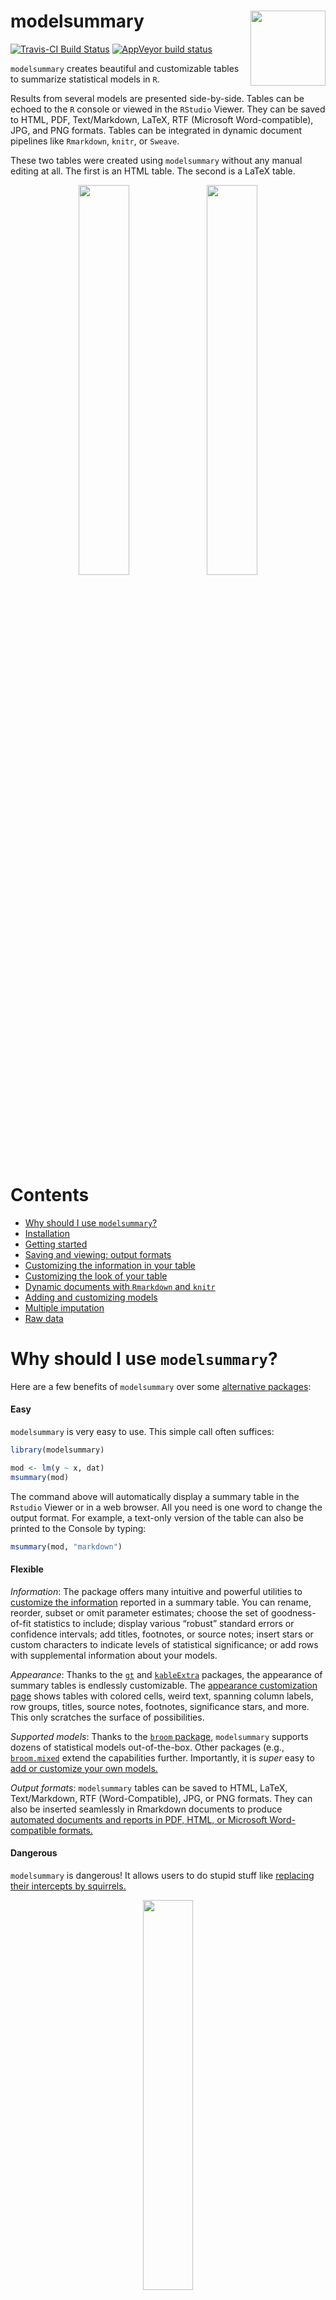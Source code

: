 # modelsummary <img src="https://user-images.githubusercontent.com/987057/82849698-05ba5700-9ec7-11ea-93a0-67dcd9151848.png" align="right" alt="" width="120" />

<!-- badges: start -->
[![Travis-CI Build Status](https://travis-ci.org/vincentarelbundock/modelsummary.svg?branch=master)](https://travis-ci.org/vincentarelbundock/modelsummary)
[![AppVeyor build status](https://ci.appveyor.com/api/projects/status/github/vincentarelbundock/modelsummary?branch=master&svg=true)](https://ci.appveyor.com/project/vincentarelbundock/modelsummary)
<!-- badges: end -->

`modelsummary` creates beautiful and customizable tables to summarize statistical models in `R`. 

Results from several models are presented side-by-side. Tables can be echoed to the `R` console or viewed in the `RStudio` Viewer. They can be saved to HTML, PDF, Text/Markdown, LaTeX, RTF (Microsoft Word-compatible), JPG, and PNG formats. Tables can be integrated in dynamic document pipelines like `Rmarkdown`, `knitr`, or `Sweave`.

These two tables were created using `modelsummary` without any manual editing at all. The first is an HTML table. The second is a LaTeX table.

<center>
<img src="https://user-images.githubusercontent.com/987057/82853752-90558300-9ed4-11ea-88af-12cf20cb367f.png" width="40%">
<img src="https://user-images.githubusercontent.com/987057/82855711-0a3c3b00-9eda-11ea-8a81-1eebfbb7cb73.png" width="40%">
</center>

# Contents

+ [Why should I use `modelsummary`?](#why-should-i-use-modelsummary)
+ [Installation](#installation)
+ [Getting started](#getting-started)
+ [Saving and viewing: output formats](#saving-and-viewing-output-formats)
+ [Customizing the information in your table](https://vincentarelbundock.github.io/modelsummary/articles/content.html)
+ [Customizing the look of your table](https://vincentarelbundock.github.io/modelsummary/articles/appearance.html)
+ [Dynamic documents with `Rmarkdown` and `knitr`](https://vincentarelbundock.github.io/modelsummary/articles/rmarkdown.html)
+ [Adding and customizing models](https://vincentarelbundock.github.io/modelsummary/articles/newmodels.html)
+ [Multiple imputation](https://vincentarelbundock.github.io/modelsummary/articles/multiple_impuation.html)
+ [Raw data](https://vincentarelbundock.github.io/modelsummary/articles/extract.html)

# Why should I use `modelsummary`?

Here are a few benefits of `modelsummary` over some [alternative packages](#alternative-packages):

#### Easy

`modelsummary` is very easy to use. This simple call often suffices:

```r
library(modelsummary)

mod <- lm(y ~ x, dat)
msummary(mod)
```

The command above will automatically display a summary table in the `Rstudio` Viewer or in a web browser. All you need is one word to change the output format. For example, a text-only version of the table can also be printed to the Console by typing:

```r
msummary(mod, "markdown")
```

#### Flexible

*Information*: The package offers many intuitive and powerful utilities to [customize the information](https://vincentarelbundock.github.io/modelsummary/articles/customization.html#information-with-modelsummary) reported in a summary table. You can rename, reorder, subset or omit parameter estimates; choose the set of goodness-of-fit statistics to include; display various “robust” standard errors or confidence intervals; add titles, footnotes, or source notes; insert stars or custom characters to indicate levels of statistical significance; or add rows with supplemental information about your models.

*Appearance*: Thanks to the [`gt`](https://gt.rstudio.com) and [`kableExtra`](https://haozhu233.github.io/kableExtra/) packages, the appearance of summary tables is endlessly customizable. The [appearance customization page](https://vincentarelbundock.github.io/modelsummary/articles/customization.html) shows tables with colored cells, weird text, spanning column labels, row groups, titles, source notes, footnotes, significance stars, and more. This only scratches the surface of possibilities.

*Supported models*: Thanks to the [`broom` package](https://broom.tidymodels.org/), `modelsummary` supports dozens of statistical models out-of-the-box. Other packages (e.g., [`broom.mixed`](https://cran.r-project.org/web/packages/broom.mixed/index.html) extend the capabilities further. Importantly, it is *super* easy to [add or customize your own models.](https://vincentarelbundock.github.io/modelsummary/articles/advanced.html)

*Output formats*: `modelsummary` tables can be saved to HTML, LaTeX, Text/Markdown, RTF (Word-Compatible), JPG, or PNG formats. They can also be inserted seamlessly in Rmarkdown documents to produce [automated documents and reports in PDF, HTML, or Microsoft Word-compatible formats.](https://vincentarelbundock.github.io/modelsummary/articles/rmarkdown.html)

#### Dangerous

`modelsummary` is dangerous! It allows users to do stupid stuff like [replacing their intercepts by squirrels.](https://vincentarelbundock.github.io/modelsummary/articles/customization.html#images)

<center><img src="https://user-images.githubusercontent.com/987057/82818916-7a60a780-9e6d-11ea-96ed-04fa92874a23.png" width="40%"></center>

#### Reliable

`modelsummary` is *reliably* dangerous! The package is developed using a [suite of unit tests.](https://github.com/vincentarelbundock/modelsummary/tree/master/tests/testthat), so it (probably) won't break.

#### Community

`modelsummary` does not try to do everything. Instead, it leverages the incredible work of the `R` community by building on top of the popular `broom`, `gt`, and `kableExtra` packages. Thanks to the `broom` team, `modelsummary` already supports dozens of model types out of the box. Thanks to the `gt` and `kableExtra` authors, `modelsummary` can produce beautiful tables in a large number of formats. 

One benefit of this community-focused approach is that when external packages improve, `modelsummary` improves as well. Another benefit is that leveraging external packages allows `modelsummary` to have a massively simplified codebase (relative to other similar packages). This should improve long term code maintainability, and allow contributors to participate through GitHub.

# Installation

You can install `modelsummary` from CRAN:

```r
install.packages('modelsummary')
```

If you want the very latest version, install it from Github:

```r
library(remotes)
remotes::install_github('vincentarelbundock/modelsummary')
```

# Getting started

We begin by loading the `modelsummary` package and by downloading data from the [RDatasets](https://vincentarelbundock.github.io/Rdatasets/) repository: 

```r
library(modelsummary)

url <- 'https://vincentarelbundock.github.io/Rdatasets/csv/HistData/Guerry.csv'
dat <- read.csv(url) 
```

We estimate a linear model and call the `msummary` function to display the results:

```r
mod <- lm(Donations ~ Crime_prop, data = dat)
msummary(mod)
```

<center><img src="https://user-images.githubusercontent.com/987057/82819815-08895d80-9e6f-11ea-8f78-93a62df204b3.png" width="15%"></center>

To summarize multiple models side-by-side, we store them in a list. If the items in that list are named, the names will be used as column labels:

```r
models <- list()
models[['OLS 1']] <- lm(Donations ~ Literacy + Clergy, data = dat)
models[['Poisson 1']] <- glm(Donations ~ Literacy + Commerce, family = poisson, data = dat)
models[['OLS 2']] <- lm(Crime_pers ~ Literacy + Clergy, data = dat)
models[['Poisson 2']] <- glm(Crime_pers ~ Literacy + Commerce, family = poisson, data = dat)
models[['OLS 3']] <- lm(Crime_prop ~ Literacy + Clergy, data = dat)

msummary(models)
```

In `Rstudio`, the image below will be displayed automatically in the "Viewer" window. When running `R` from a terminal or from the basic `R` interface, this table should appear in your browser.

<center><img src="https://user-images.githubusercontent.com/987057/82816112-8eee7100-9e68-11ea-8bc7-30c0f2626539.png" width="40%"></center>

The same table can be printed in text-only format to the `R` Console:

```r
msummary(models, 'markdown')


|            |OLS 1      |Poisson 1   |OLS 2      |Poisson 2   |OLS 3      |
|:-----------|:----------|:-----------|:----------|:-----------|:----------|
|(Intercept) |7948.667   |8.241       |16259.384  |9.876       |11243.544  |
|            |(2078.276) |(0.006)     |(2611.140) |(0.003)     |(1011.240) |
|Clergy      |15.257     |            |77.148     |            |-16.376    |
|            |(25.735)   |            |(32.334)   |            |(12.522)   |
|Literacy    |-39.121    |0.003       |3.680      |-0.000      |-68.507    |
|            |(37.052)   |(0.000)     |(46.552)   |(0.000)     |(18.029)   |
|Commerce    |           |0.011       |           |0.001       |           |
|            |           |(0.000)     |           |(0.000)     |           |
|Num.Obs.    |86         |86          |86         |86          |86         |
|R2          |0.020      |            |0.065      |            |0.152      |
|Adj.R2      |-0.003     |            |0.043      |            |0.132      |
|AIC         |1740.8     |274160.8    |1780.0     |257564.4    |1616.9     |
|BIC         |1750.6     |274168.2    |1789.9     |257571.7    |1626.7     |
|Log.Lik.    |-866.392   |-137077.401 |-886.021   |-128779.186 |-804.441   |
```

# Saving and viewing: output formats

`modelsummary` can produce tables in these formats: 

* HTML 
* LaTeX 
* Text / Markdown / ASCII
* RTF (Microsoft Word-compatible)
* Images: JPG and PNG 
* `gt` table objects

Tables can be saved to file, or they can be previewed in the `R` console, the `Rstudio` Viewer, or a browser. Tables can be inserted in [dynamic `Rmarkdown` or `knitr` documents](https://vincentarelbundock.github.io/modelsummary/articles/rmarkdown.html), or they can be [customized](https://vincentarelbundock.github.io/modelsummary/articles/customization.html) using functions from the `gt` or `kableExtra` packages.

You can view tables in different formats by using the `output` argument:

```r
msummary(models)
msummary(models, output = 'html')
msummary(models, output = 'markdown')
msummary(models, output = 'latex')
msummary(models, output = 'gt')
```

You can save tables in even more formats by using the same `output` argument. `modelsummary` will use the file name extension to guess what kind of file to save. For example,

```r
msummary(models, output = 'table.html')
msummary(models, output = 'table.tex')
msummary(models, output = 'table.md')
msummary(models, output = 'table.txt')
msummary(models, output = 'table.png')
msummary(models, output = 'table.jpg')
msummary(models, output = 'table.rtf')
```

# Alternative packages

There are several excellent alternatives to draw model summary tables in `R`:

* [texreg](https://cran.r-project.org/package=texreg)
* [huxtable](https://cran.r-project.org/package=huxtable)
* [stargazer](https://cran.r-project.org/package=stargazer)
* [apsrtable](https://cran.r-project.org/package=apsrtable)
